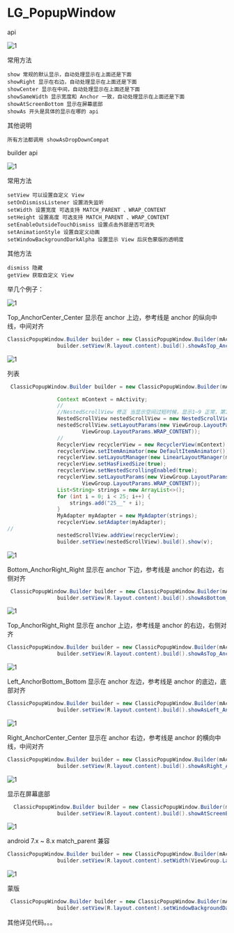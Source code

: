 # LG_PopupWindow

api

![1](https://raw.githubusercontent.com/louisgeek/ClassicPopupWindow/master/screenshots/222.png)

常用方法
```
show 常规的默认显示，自动处理显示在上面还是下面
showRight 显示在右边，自动处理显示在上面还是下面
showCenter 显示在中间，自动处理显示在上面还是下面
showSameWidth 显示宽度和 Anchor 一致，自动处理显示在上面还是下面
showAtScreenBottom 显示在屏幕底部
showAs 开头是具体的显示在哪的 api
```
其他说明
```
所有方法都调用 showAsDropDownCompat 
```




builder api

![1](https://raw.githubusercontent.com/louisgeek/ClassicPopupWindow/master/screenshots/111.png)

常用方法
```
setView 可以设置自定义 View
setOnDismissListener 设置消失监听
setWidth 设置宽度 可选支持 MATCH_PARENT 、WRAP_CONTENT
setHeight 设置高度 可选支持 MATCH_PARENT 、WRAP_CONTENT
setEnableOutsideTouchDismiss 设置点击外部是否可消失
setAnimationStyle 设置自定义动画
setWindowBackgroundDarkAlpha 设置显示 View 后灰色蒙版的透明度
```
其他方法
```
dismiss 隐藏
getView 获取自定义 View
```



举几个例子：

![1](https://raw.githubusercontent.com/louisgeek/ClassicPopupWindow/master/screenshots/pic.png)

Top_AnchorCenter_Center
显示在 anchor 上边，参考线是 anchor 的纵向中线，中间对齐 

```java
ClassicPopupWindow.Builder builder = new ClassicPopupWindow.Builder(mActivity);
                builder.setView(R.layout.content).build().showAsTop_AnchorCenter_Center(v);
```

![1](https://raw.githubusercontent.com/louisgeek/ClassicPopupWindow/master/screenshots/pic2.png)

列表

```java
 ClassicPopupWindow.Builder builder = new ClassicPopupWindow.Builder(mActivity);

                Context mContext = mActivity;
                //
                //NestedScrollView 修正 当显示空间过短时候，显示1~9 正常，第10行未出现在 popupwindow 第一屏 导致滚动后第二屏也显示不全
                NestedScrollView nestedScrollView = new NestedScrollView(mContext);
                nestedScrollView.setLayoutParams(new ViewGroup.LayoutParams(ViewGroup.LayoutParams.WRAP_CONTENT,
                        ViewGroup.LayoutParams.WRAP_CONTENT));
                //
                RecyclerView recyclerView = new RecyclerView(mContext);
                recyclerView.setItemAnimator(new DefaultItemAnimator());
                recyclerView.setLayoutManager(new LinearLayoutManager(mContext));
                recyclerView.setHasFixedSize(true);
                recyclerView.setNestedScrollingEnabled(true);
                recyclerView.setLayoutParams(new ViewGroup.LayoutParams(ViewGroup.LayoutParams.WRAP_CONTENT,
                        ViewGroup.LayoutParams.WRAP_CONTENT));
                List<String> strings = new ArrayList<>();
                for (int i = 0; i < 25; i++) {
                    strings.add("25__" + i);
                }
                MyAdapter myAdapter = new MyAdapter(strings);
                recyclerView.setAdapter(myAdapter);
//
                nestedScrollView.addView(recyclerView);
                builder.setView(nestedScrollView).build().show(v);
```


![1](https://raw.githubusercontent.com/louisgeek/ClassicPopupWindow/master/screenshots/pic3.png)

Bottom_AnchorRight_Right
显示在 anchor 下边，参考线是 anchor 的右边，右侧对齐 


```java
 ClassicPopupWindow.Builder builder = new ClassicPopupWindow.Builder(mActivity);
                builder.setView(R.layout.content).build().showAsBottom_AnchorRight_Right(v);
```


![1](https://raw.githubusercontent.com/louisgeek/ClassicPopupWindow/master/screenshots/pic4.png)

Top_AnchorRight_Right
显示在 anchor 上边，参考线是 anchor 的右边，右侧对齐 

```java
ClassicPopupWindow.Builder builder = new ClassicPopupWindow.Builder(mActivity);
                builder.setView(R.layout.content).build().showAsTop_AnchorRight_Right(v);
```

![1](https://raw.githubusercontent.com/louisgeek/ClassicPopupWindow/master/screenshots/pic5.png)

Left_AnchorBottom_Bottom
显示在 anchor 左边，参考线是 anchor 的底边，底部对齐 
```java
ClassicPopupWindow.Builder builder = new ClassicPopupWindow.Builder(mActivity);
                builder.setView(R.layout.content).build().showAsLeft_AnchorBottom_Bottom(v);
```


![1](https://raw.githubusercontent.com/louisgeek/ClassicPopupWindow/master/screenshots/pic6.png)

Right_AnchorCenter_Center
显示在 anchor 右边，参考线是 anchor 的横向中线，中间对齐 
```java
ClassicPopupWindow.Builder builder = new ClassicPopupWindow.Builder(mActivity);
                builder.setView(R.layout.content).build().showAsRight_AnchorCenter_Center(v);
```


![1](https://raw.githubusercontent.com/louisgeek/ClassicPopupWindow/master/screenshots/pic7.png)

显示在屏幕底部

```java
  ClassicPopupWindow.Builder builder = new ClassicPopupWindow.Builder(mActivity);
                builder.setView(R.layout.content).build().showAtScreenBottom(v);
```

![1](https://raw.githubusercontent.com/louisgeek/ClassicPopupWindow/master/screenshots/pic8.png)

android 7.x  ~ 8.x  match_parent 兼容

```java
ClassicPopupWindow.Builder builder = new ClassicPopupWindow.Builder(mActivity);
                builder.setView(R.layout.content).setWidth(ViewGroup.LayoutParams.MATCH_PARENT).build().show(v);
```

![1](https://raw.githubusercontent.com/louisgeek/ClassicPopupWindow/master/screenshots/pic9.png)

蒙版

```java
 ClassicPopupWindow.Builder builder = new ClassicPopupWindow.Builder(mActivity);
                builder.setView(R.layout.content).setWindowBackgroundDarkAlpha(0.5f).build().show(v);
```

其他详见代码。。。